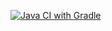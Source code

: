 [![Java CI with Gradle](https://github.com/IrinaChapurina/Selenium_04/actions/workflows/gradle.yml/badge.svg)](https://github.com/IrinaChapurina/Selenium_04/actions/workflows/gradle.yml)
